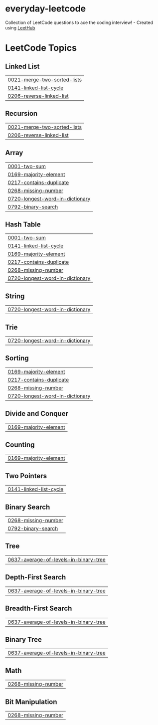 # everyday-leetcode
Collection of LeetCode questions to ace the coding interview! - Created using [LeetHub](https://github.com/QasimWani/LeetHub)

<!---LeetCode Topics Start-->
# LeetCode Topics
## Linked List
|  |
| ------- |
| [0021-merge-two-sorted-lists](https://github.com/sanG-github/everyday-leetcode/tree/master/0021-merge-two-sorted-lists) |
| [0141-linked-list-cycle](https://github.com/sanG-github/everyday-leetcode/tree/master/0141-linked-list-cycle) |
| [0206-reverse-linked-list](https://github.com/sanG-github/everyday-leetcode/tree/master/0206-reverse-linked-list) |
## Recursion
|  |
| ------- |
| [0021-merge-two-sorted-lists](https://github.com/sanG-github/everyday-leetcode/tree/master/0021-merge-two-sorted-lists) |
| [0206-reverse-linked-list](https://github.com/sanG-github/everyday-leetcode/tree/master/0206-reverse-linked-list) |
## Array
|  |
| ------- |
| [0001-two-sum](https://github.com/sanG-github/everyday-leetcode/tree/master/0001-two-sum) |
| [0169-majority-element](https://github.com/sanG-github/everyday-leetcode/tree/master/0169-majority-element) |
| [0217-contains-duplicate](https://github.com/sanG-github/everyday-leetcode/tree/master/0217-contains-duplicate) |
| [0268-missing-number](https://github.com/sanG-github/everyday-leetcode/tree/master/0268-missing-number) |
| [0720-longest-word-in-dictionary](https://github.com/sanG-github/everyday-leetcode/tree/master/0720-longest-word-in-dictionary) |
| [0792-binary-search](https://github.com/sanG-github/everyday-leetcode/tree/master/0792-binary-search) |
## Hash Table
|  |
| ------- |
| [0001-two-sum](https://github.com/sanG-github/everyday-leetcode/tree/master/0001-two-sum) |
| [0141-linked-list-cycle](https://github.com/sanG-github/everyday-leetcode/tree/master/0141-linked-list-cycle) |
| [0169-majority-element](https://github.com/sanG-github/everyday-leetcode/tree/master/0169-majority-element) |
| [0217-contains-duplicate](https://github.com/sanG-github/everyday-leetcode/tree/master/0217-contains-duplicate) |
| [0268-missing-number](https://github.com/sanG-github/everyday-leetcode/tree/master/0268-missing-number) |
| [0720-longest-word-in-dictionary](https://github.com/sanG-github/everyday-leetcode/tree/master/0720-longest-word-in-dictionary) |
## String
|  |
| ------- |
| [0720-longest-word-in-dictionary](https://github.com/sanG-github/everyday-leetcode/tree/master/0720-longest-word-in-dictionary) |
## Trie
|  |
| ------- |
| [0720-longest-word-in-dictionary](https://github.com/sanG-github/everyday-leetcode/tree/master/0720-longest-word-in-dictionary) |
## Sorting
|  |
| ------- |
| [0169-majority-element](https://github.com/sanG-github/everyday-leetcode/tree/master/0169-majority-element) |
| [0217-contains-duplicate](https://github.com/sanG-github/everyday-leetcode/tree/master/0217-contains-duplicate) |
| [0268-missing-number](https://github.com/sanG-github/everyday-leetcode/tree/master/0268-missing-number) |
| [0720-longest-word-in-dictionary](https://github.com/sanG-github/everyday-leetcode/tree/master/0720-longest-word-in-dictionary) |
## Divide and Conquer
|  |
| ------- |
| [0169-majority-element](https://github.com/sanG-github/everyday-leetcode/tree/master/0169-majority-element) |
## Counting
|  |
| ------- |
| [0169-majority-element](https://github.com/sanG-github/everyday-leetcode/tree/master/0169-majority-element) |
## Two Pointers
|  |
| ------- |
| [0141-linked-list-cycle](https://github.com/sanG-github/everyday-leetcode/tree/master/0141-linked-list-cycle) |
## Binary Search
|  |
| ------- |
| [0268-missing-number](https://github.com/sanG-github/everyday-leetcode/tree/master/0268-missing-number) |
| [0792-binary-search](https://github.com/sanG-github/everyday-leetcode/tree/master/0792-binary-search) |
## Tree
|  |
| ------- |
| [0637-average-of-levels-in-binary-tree](https://github.com/sanG-github/everyday-leetcode/tree/master/0637-average-of-levels-in-binary-tree) |
## Depth-First Search
|  |
| ------- |
| [0637-average-of-levels-in-binary-tree](https://github.com/sanG-github/everyday-leetcode/tree/master/0637-average-of-levels-in-binary-tree) |
## Breadth-First Search
|  |
| ------- |
| [0637-average-of-levels-in-binary-tree](https://github.com/sanG-github/everyday-leetcode/tree/master/0637-average-of-levels-in-binary-tree) |
## Binary Tree
|  |
| ------- |
| [0637-average-of-levels-in-binary-tree](https://github.com/sanG-github/everyday-leetcode/tree/master/0637-average-of-levels-in-binary-tree) |
## Math
|  |
| ------- |
| [0268-missing-number](https://github.com/sanG-github/everyday-leetcode/tree/master/0268-missing-number) |
## Bit Manipulation
|  |
| ------- |
| [0268-missing-number](https://github.com/sanG-github/everyday-leetcode/tree/master/0268-missing-number) |
<!---LeetCode Topics End-->
